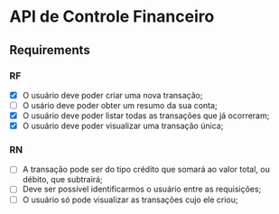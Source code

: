 # API de Controle Financeiro

## Requirements

### RF

- [x] O usuário deve poder criar uma nova transação;
- [ ] O usário deve poder obter um resumo da sua conta;
- [x] O usuário deve poder listar todas as transações que já ocorreram;
- [x] O usuário deve poder visualizar uma transação única;

### RN

- [ ] A transação pode ser do tipo crédito que somará ao valor total, ou débito, que subtrairá;
- [ ] Deve ser possível identificarmos o usuário entre as requisições;
- [ ] O usuário só pode visualizar as transações cujo ele criou;
